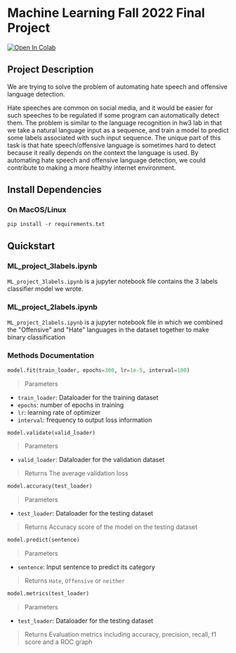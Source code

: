 # Machine Learning Fall 2022 Final Project

[![Open In Colab](https://colab.research.google.com/assets/colab-badge.svg)](https://colab.research.google.com/drive/1jJd_9gNRrQ3GDV-UTFUyZuaFPxgGeTXp?usp=sharing)

## Project Description
We are trying to solve the problem of automating hate speech and offensive language detection.

Hate speeches are common on social media, and it would be easier for such speeches to be regulated if some program can automatically detect them. The problem is similar to the language recognition in  hw3  lab in that we take a natural language input as a sequence, and train a model to predict some labels associated with such input sequence. The unique part of this task is that hate speech/offensive language is sometimes hard to detect because it really depends on the context the language is used. By automating hate speech and offensive language detection, we could contribute to making a more healthy internet environment.

## Install Dependencies
### On MacOS/Linux
```
pip install -r requirements.txt
```

## Quickstart
### ML_project_3labels.ipynb
`ML_project_3labels.ipynb` is a jupyter notebook file contains the 3 labels classifier model we wrote.


### ML_project_2labels.ipynb
`ML_project_2labels.ipynb` is a jupyter notebook file in which we combined the "Offensive" and "Hate" languages in the dataset together to make binary classification

### Methods Documentation
```python
model.fit(train_loader, epochs=300, lr=1e-5, interval=100)
```
> Parameters
  - `train_loader`: Dataloader for the training dataset
  - `epochs`: number of epochs in training
  - `lr`: learning rate of optimizer
  - `interval`: frequency to output loss information
  
```python
model.validate(valid_loader)
```
> Parameters
  - `valid_loader`: Dataloader for the validation dataset
> Returns
  The average validation loss

```python
model.accuracy(test_loader)
```
> Parameters
  - `test_loader`: Dataloader for the testing dataset
> Returns
  Accuracy score of the model on the testing dataset

```python
model.predict(sentence)
```
> Parameters
  - `sentence`: Input sentence to predict its category
> Returns
  `Hate`, `Offensive` or `neither`

```python
model.metrics(test_loader)
```
> Parameters
  - `test_loader`: Dataloader for the testing dataset
> Returns
  Evaluation metrics including accuracy, precision, recall, f1 score and a ROC graph


